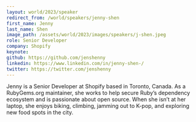 ```yaml
---
layout: world/2023/speaker
redirect_from: /world/speakers/jenny-shen
first_name: Jenny
last_name: Shen
image_path: /assets/world/2023/images/speakers/j-shen.jpeg
role: Senior Developer
company: Shopify
keynote:
github: https://github.com/jenshenny
linkedin: https://www.linkedin.com/in/jenny-shen-/
twitter: https://twitter.com/jenshenny
---
```


Jenny is a Senior Developer at Shopify based in Toronto, Canada. As a RubyGems.org maintainer, she works to help secure Ruby’s dependency ecosystem and is passionate about open source. When she isn’t at her laptop, she enjoys biking, climbing, jamming out to K-pop, and exploring new food spots in the city.

